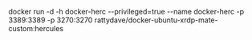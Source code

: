 docker run -d -h docker-herc --privileged=true --name docker-herc -p 3389:3389 -p 3270:3270 rattydave/docker-ubuntu-xrdp-mate-custom:hercules
